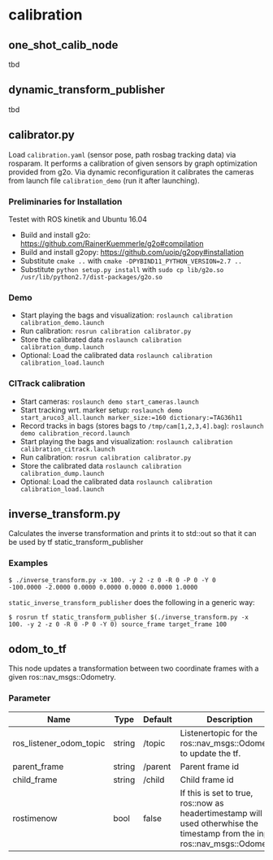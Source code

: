 # calibration

## one_shot_calib_node

tbd

## dynamic_transform_publisher

tbd


## calibrator.py

Load `calibration.yaml` (sensor pose, path rosbag tracking data) via rosparam.
It performs a calibration of given sensors by graph optimization provided from g2o.
Via dynamic reconfiguration it calibrates the cameras from launch file `calibration_demo` (run it after launching).

### Preliminaries for Installation

Testet with ROS kinetik and Ubuntu 16.04

* Build and install g2o: https://github.com/RainerKuemmerle/g2o#compilation
* Build and install g2opy: https://github.com/uoip/g2opy#installation
 * Substitute `cmake ..` with `cmake -DPYBIND11_PYTHON_VERSION=2.7 ..`
 * Substitute `python setup.py install` with `sudo cp lib/g2o.so /usr/lib/python2.7/dist-packages/g2o.so`

### Demo

* Start playing the bags and visualization: `roslaunch calibration calibration_demo.launch`
* Run calibration: `rosrun calibration calibrator.py`
* Store the calibrated data `roslaunch calibration calibration_dump.launch`
* Optional: Load the calibrated data `roslaunch calibration calibration_load.launch`

### CITrack calibration

* Start cameras: `roslaunch demo start_cameras.launch`
* Start tracking wrt. marker setup: `roslaunch demo start_aruco3_all.launch marker_size:=160 dictionary:=TAG36h11`
* Record tracks in bags (stores bags to `/tmp/cam[1,2,3,4].bag`): `roslaunch demo calibration_record.launch`
* Start playing the bags and visualization: `roslaunch calibration calibration_citrack.launch`
* Run calibration: `rosrun calibration calibrator.py`
* Store the calibrated data `roslaunch calibration calibration_dump.launch`
* Optional: Load the calibrated data `roslaunch calibration calibration_load.launch`

## inverse_transform.py

Calculates the inverse transformation and prints it to std::out so that it can be used by tf static_transform_publisher

### Examples

```
$ ./inverse_transform.py -x 100. -y 2 -z 0 -R 0 -P 0 -Y 0
-100.0000 -2.0000 0.0000 0.0000 0.0000 0.0000 1.0000
```

`static_inverse_transform_publisher` does the following in a generic way:
```
$ rosrun tf static_transform_publisher $(./inverse_transform.py -x 100. -y 2 -z 0 -R 0 -P 0 -Y 0) source_frame target_frame 100
```

## odom_to_tf

This node updates a transformation between two coordinate frames with a given ros::nav_msgs::Odometry.

### Parameter

|          Name           |  Type  | Default |                                                            Description                                                            |
| ----------------------- | ------ | ------- | --------------------------------------------------------------------------------------------------------------------------------- |
| ros_listener_odom_topic | string | /topic  | Listenertopic for the ros::nav_msgs::Odometry to update the tf.                                                                   |
| parent_frame            | string | /parent | Parent frame id                                                                                                                   |
| child_frame             | string | /child  | Child frame id                                                                                                                    |
| rostimenow              | bool   | false   | If this is set to true, ros::now as headertimestamp will be used otherwhise the timestamp from the input ros::nav_msgs::Odometry. |
